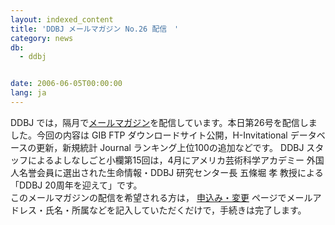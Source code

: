 ```yaml
---
layout: indexed_content
title: 'DDBJ メールマガジン No.26 配信　'
category: news
db:
  - ddbj


date: 2006-06-05T00:00:00
lang: ja
---
```


DDBJ では，隔月で<a href="/subscribe-ddbj.html">メールマガジン</a>を配信しています。本日第26号を配信しました。今回の内容は GIB FTP ダウンロードサイト公開，H-Invitational データベースの更新，新規統計 Journal ランキング上位100の追加などです。 DDBJ スタッフによるよしなしごと小欄第15回は，4月にアメリカ芸術科学アカデミー 外国人名誉会員に選出された生命情報・DDBJ 研究センター長 五條堀 孝 教授による「DDBJ 20周年を迎えて」です。<br>このメールマガジンの配信を希望される方は， <a href="/subscribe-ddbj.html">申込み・変更</a> ページでメールアドレス・氏名・所属などを記入していただくだけで，手続きは完了します。
